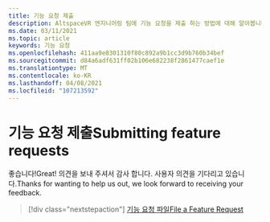 ```yaml
---
title: 기능 요청 제출
description: AltspaceVR 엔지니어링 팀에 기능 요청을 제출 하는 방법에 대해 알아봅니다.
ms.date: 03/11/2021
ms.topic: article
keywords: 기능 요청
ms.openlocfilehash: 411aa9e8301310f80c892a9b1cc3d9b760b34bef
ms.sourcegitcommit: d84a6adf631ff02b106e682238f2861477caef1e
ms.translationtype: MT
ms.contentlocale: ko-KR
ms.lasthandoff: 04/08/2021
ms.locfileid: "107213592"
---
```

# <a name="submitting-feature-requests"></a><span data-ttu-id="24026-104">기능 요청 제출</span><span class="sxs-lookup"><span data-stu-id="24026-104">Submitting feature requests</span></span>

<span data-ttu-id="24026-105">좋습니다!</span><span class="sxs-lookup"><span data-stu-id="24026-105">Great!</span></span> <span data-ttu-id="24026-106">의견을 보내 주셔서 감사 합니다. 사용자 의견을 기다리고 있습니다.</span><span class="sxs-lookup"><span data-stu-id="24026-106">Thanks for wanting to help us out, we look forward to receiving your feedback.</span></span>

> [!div class="nextstepaction"] 
> [<span data-ttu-id="24026-107">기능 요청 파일</span><span class="sxs-lookup"><span data-stu-id="24026-107">File a Feature Request</span></span>](https://help.altvr.com/hc/en-us/requests/new?ticket_form_id=360001742213)
